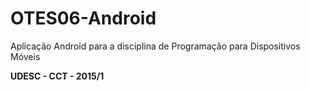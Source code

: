 # OTES06-Android

Aplicação Android para a disciplina de Programação para Dispositivos Móveis

**UDESC - CCT - 2015/1**

